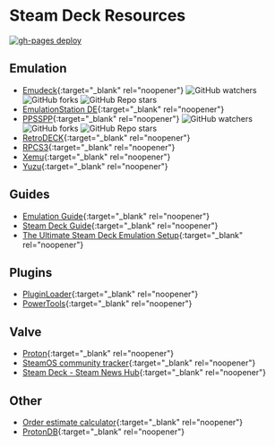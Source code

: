 # Steam Deck Resources
[![gh-pages deploy](https://github.com/studyhog/deck/actions/workflows/pages/pages-build-deployment/badge.svg?branch=main)](https://github.com/studyhog/deck/actions/workflows/pages/pages-build-deployment)

## Emulation
* [Emudeck](https://github.com/dragoonDorise/EmuDeck){:target="_blank" rel="noopener"} ![GitHub watchers](https://img.shields.io/github/watchers/dragoonDorise/EmuDeck)  ![GitHub forks](https://img.shields.io/github/forks/dragoonDorise/EmuDeck?style=social)  ![GitHub Repo stars](https://img.shields.io/github/stars/dragoonDorise/EmuDeck?style=social)
* [EmulationStation DE](https://gitlab.com/es-de/emulationstation-de){:target="_blank" rel="noopener"}
* [PPSSPP](https://github.com/hrydgard/ppsspp){:target="_blank" rel="noopener"} ![GitHub watchers](https://img.shields.io/github/watchers/hrydgard/ppsspp)  ![GitHub forks](https://img.shields.io/github/forks/hrydgard/ppsspp?style=social)  ![GitHub Repo stars](https://img.shields.io/github/stars/hrydgard/ppsspp?style=social)
* [RetroDECK](https://github.com/XargonWan/RetroDECK){:target="_blank" rel="noopener"}
* [RPCS3](https://github.com/RPCS3/rpcs3){:target="_blank" rel="noopener"}
* [Xemu](https://github.com/mborgerson/xemu){:target="_blank" rel="noopener"}
* [Yuzu](https://github.com/yuzu-emu/yuzu){:target="_blank" rel="noopener"}

## Guides
* [Emulation Guide](https://github.com/nchristopher/steamdeck-emulation){:target="_blank" rel="noopener"}
* [Steam Deck Guide](https://github.com/mikeroyal/Steam-Deck-Guide){:target="_blank" rel="noopener"}
* [The Ultimate Steam Deck Emulation Setup](https://www.youtube.com/watch?v=ylErPAL2cj0){:target="_blank" rel="noopener"}

## Plugins
* [PluginLoader](https://github.com/SteamDeckHomebrew/PluginLoader){:target="_blank" rel="noopener"}
* [PowerTools](https://github.com/NGnius/PowerTools){:target="_blank" rel="noopener"}

## Valve
* [Proton](https://github.com/ValveSoftware/Proton){:target="_blank" rel="noopener"}
* [SteamOS community tracker](https://github.com/ValveSoftware/SteamOS){:target="_blank" rel="noopener"}
* [Steam Deck - Steam News Hub](https://store.steampowered.com/news/app/1675200){:target="_blank" rel="noopener"}

## Other
* [Order estimate calculator](https://github.com/MooNag/steam-deck-calculator){:target="_blank" rel="noopener"}
* [ProtonDB](https://www.protondb.com/){:target="_blank" rel="noopener"}
